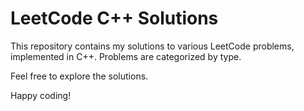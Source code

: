 # LeetCode C++ Solutions

This repository contains my solutions to various LeetCode problems, implemented in C++. Problems are categorized by type.

Feel free to explore the solutions.

Happy coding!